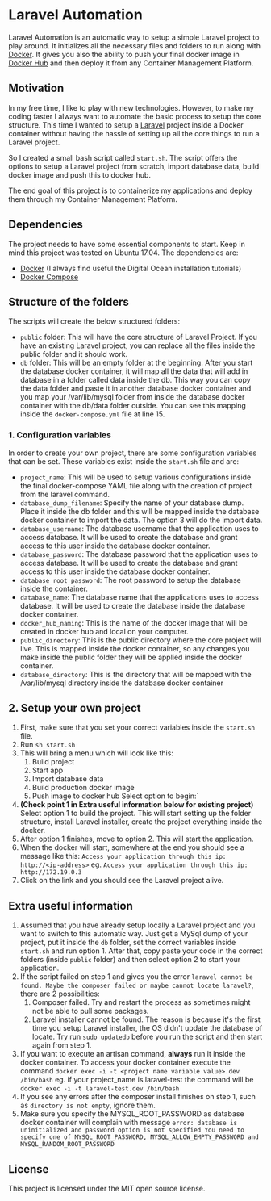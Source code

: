 
# Laravel Automation

Laravel Automation is an automatic way to setup a simple Laravel project to play around. It initializes all the necessary files and folders to run along with [Docker](https://www.docker.com/). It gives you also the ability to push your final docker image in [Docker Hub](https://hub.docker.com/) and then deploy it from any Container Management Platform.

## Motivation

In my free time, I like to play with new technologies. However, to make my coding faster I always want to automate the basic process to setup the core structure. This time I wanted to setup a [Laravel](https://laravel.com/) project inside a Docker container without having the hassle of setting up all the core things to run a Laravel project.  

So I created a small bash script called `start.sh`. The script offers the options to setup a Laravel project from scratch, import database data, build docker image and push this to docker hub.

The end goal of this project is to containerize my applications and deploy them through my Container Management Platform.

## Dependencies

The project needs to have some essential components to start. Keep in mind this project was tested on Ubuntu 17.04. The dependencies are:

* [Docker](https://www.digitalocean.com/community/tutorials/how-to-install-and-use-docker-on-ubuntu-16-04) (I always find useful the Digital Ocean installation tutorials)
* [Docker Compose](https://www.digitalocean.com/community/tutorials/how-to-install-docker-compose-on-ubuntu-16-04)

## Structure of the folders

The scripts will create the below structured folders:

- `public` folder:  This will have the core structure of Laravel Project. If you have an existing Laravel project, you can replace all the files inside the public folder and it should work.
- `db` folder: This will be an empty folder at the beginning. After you start the database docker container, it will map all the data that will add in database in a folder called data inside the db. This way you can copy the data folder and paste it in another database docker container and you map your /var/lib/mysql folder from inside the database docker container with the db/data folder outside. You can see this mapping inside the `docker-compose.yml` file at line 15.

### 1. Configuration variables

In order to create your own project, there are some configuration variables that can be set. These variables exist inside the `start.sh` file and are:

- `project_name`: This will be used to setup various configurations inside the final docker-compose YAML file along with the creation of project from the laravel command.
- `database_dump_filename`: Specify the name of your database dump. Place it inside the db folder and this will be mapped inside the database docker container to import the data. The option 3 will do the import data.
- `database_username`: The database username that the application uses to access database. It will be used to create the database and grant access to this user inside the database docker container.
- `database_password`: The database password that the application uses to access database. It will be used to create the database and grant access to this user inside the database docker container.
- `database_root_password`: The root password to setup the database inside the container.
- `database_name`: The database name that the applications uses to access database. It will be used to create the database inside the database docker container.
- `docker_hub_naming`: This is the name of the docker image that will be created in docker hub and local on your computer.
- `public_directory`: This is the public directory where the core project will live. This is mapped inside the docker container, so any changes you make inside the public folder they will be applied inside the docker container.
- `database_directory`: This is the directory that will be mapped with the /var/lib/mysql directory inside the database docker container

## 2. Setup your own project

  1. First, make sure that you set your correct variables inside the `start.sh` file.
  2. Run `sh start.sh`
  3. This will bring a menu which will look like this:
      1. Build project
      2. Start app
      3. Import database data
      4. Build production docker image
      5. Push  image to docker hub
      Select option to begin:`
  4. **(Check point 1 in Extra useful information below for existing project)** Select option 1 to build the project. This will start setting up the folder structure, install Laravel installer, create the project everything inside the docker.
  5. After option 1 finishes, move to option 2. This will start the application.
  6. When the docker will start, somewhere at the end you should see a message like this:
    `Access your application through this ip: http://<ip-address>` eg. `Access your application through this ip: http://172.19.0.3`
  7. Click on the link and you should see the Laravel project alive.

## Extra useful information

  1. Assumed that you have already setup locally a Laravel project and you want to switch to this automatic way. Just get a MySql dump of your project, put it inside the `db` folder, set the correct variables inside `start.sh` and run option 1. After that, copy paste your code in the correct folders (inside `public` folder) and then select option 2 to start your application.
  2. If the script failed on step 1 and gives you the error `laravel cannot be found. Maybe the composer failed or maybe cannot locate laravel?`, there are 2 possibilities:
     1. Composer failed. Try and restart the process as sometimes might not be able to pull some packages.
     2. Laravel installer cannot be found. The reason is because it's the first time you setup Laravel installer, the OS didn't update the database of locate. Try run `sudo updatedb` before you run the script and then start again from step 1.
  3. If you want to execute an artisan command, **always** run it inside the docker container. To access your docker container execute the command `docker exec -i -t <project name variable value>.dev /bin/bash` eg. if your project_name is laravel-test the command will be `docker exec -i -t laravel-test.dev /bin/bash`
  4. If you see any errors after the composer install finishes on step 1, such as `directory is not empty`, ignore them.
  5. Make sure you specify the MYSQL_ROOT_PASSWORD as database docker container will complain with message `error: database is uninitialized and password option is not specified You need to specify one of MYSQL_ROOT_PASSWORD, MYSQL_ALLOW_EMPTY_PASSWORD and MYSQL_RANDOM_ROOT_PASSWORD`

## License

This project is licensed under the MIT open source license.
